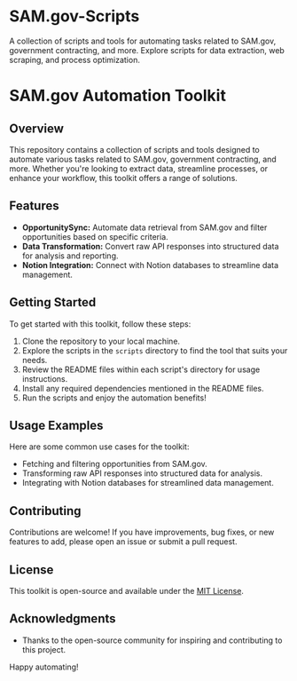 # SAM.gov-Scripts
A collection of scripts and tools for automating tasks related to SAM.gov, government contracting, and more. Explore scripts for data extraction, web scraping, and process optimization.

# SAM.gov Automation Toolkit

## Overview

This repository contains a collection of scripts and tools designed to automate various tasks related to SAM.gov, government contracting, and more. Whether you're looking to extract data, streamline processes, or enhance your workflow, this toolkit offers a range of solutions.

## Features

- **OpportunitySync:** Automate data retrieval from SAM.gov and filter opportunities based on specific criteria.
- **Data Transformation:** Convert raw API responses into structured data for analysis and reporting.
- **Notion Integration:** Connect with Notion databases to streamline data management.

## Getting Started

To get started with this toolkit, follow these steps:

1. Clone the repository to your local machine.
2. Explore the scripts in the `scripts` directory to find the tool that suits your needs.
3. Review the README files within each script's directory for usage instructions.
4. Install any required dependencies mentioned in the README files.
5. Run the scripts and enjoy the automation benefits!

## Usage Examples

Here are some common use cases for the toolkit:

- Fetching and filtering opportunities from SAM.gov.
- Transforming raw API responses into structured data for analysis.
- Integrating with Notion databases for streamlined data management.

## Contributing

Contributions are welcome! If you have improvements, bug fixes, or new features to add, please open an issue or submit a pull request.

## License

This toolkit is open-source and available under the [MIT License](LICENSE).

## Acknowledgments

- Thanks to the open-source community for inspiring and contributing to this project.

Happy automating!

